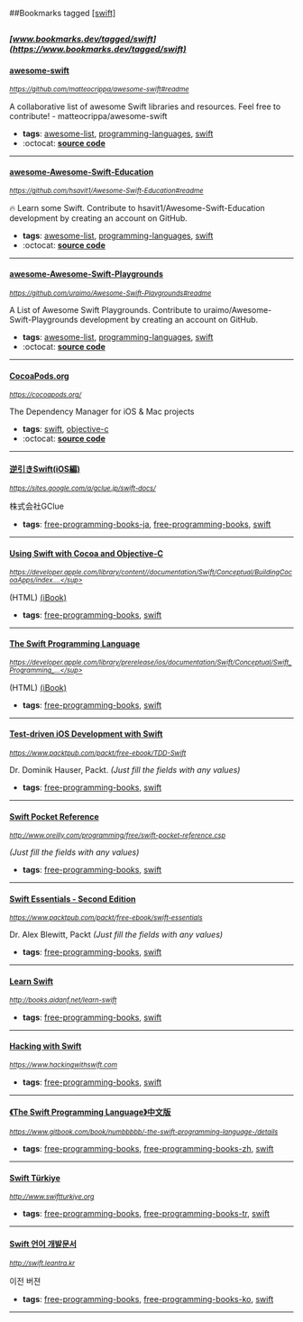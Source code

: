 ##Bookmarks tagged [[swift]](https://www.bookmarks.dev?q=[swift])

_<sup><sup>[www.bookmarks.dev/tagged/swift](https://www.bookmarks.dev/tagged/swift)</sup></sup>_
---
#### [awesome-swift](https://github.com/matteocrippa/awesome-swift#readme)
_<sup>https://github.com/matteocrippa/awesome-swift#readme</sup>_

A collaborative list of awesome Swift libraries and resources. Feel free to contribute! - matteocrippa/awesome-swift
* **tags**: [awesome-list](../tagged/awesome-list.md), [programming-languages](../tagged/programming-languages.md), [swift](../tagged/swift.md)
* :octocat: **[source code](https://github.com/matteocrippa/awesome-swift#readme)**
---
#### [awesome-Awesome-Swift-Education](https://github.com/hsavit1/Awesome-Swift-Education#readme)
_<sup>https://github.com/hsavit1/Awesome-Swift-Education#readme</sup>_

:fire: Learn some Swift. Contribute to hsavit1/Awesome-Swift-Education development by creating an account on GitHub.
* **tags**: [awesome-list](../tagged/awesome-list.md), [programming-languages](../tagged/programming-languages.md), [swift](../tagged/swift.md)
* :octocat: **[source code](https://github.com/hsavit1/Awesome-Swift-Education#readme)**
---
#### [awesome-Awesome-Swift-Playgrounds](https://github.com/uraimo/Awesome-Swift-Playgrounds#readme)
_<sup>https://github.com/uraimo/Awesome-Swift-Playgrounds#readme</sup>_

A List of Awesome Swift Playgrounds. Contribute to uraimo/Awesome-Swift-Playgrounds development by creating an account on GitHub.
* **tags**: [awesome-list](../tagged/awesome-list.md), [programming-languages](../tagged/programming-languages.md), [swift](../tagged/swift.md)
* :octocat: **[source code](https://github.com/uraimo/Awesome-Swift-Playgrounds#readme)**
---
#### [CocoaPods.org](https://cocoapods.org/)
_<sup>https://cocoapods.org/</sup>_

The Dependency Manager for iOS & Mac projects
* **tags**: [swift](../tagged/swift.md), [objective-c](../tagged/objective-c.md)
* :octocat: **[source code](https://github.com/CocoaPods/CocoaPods)**
---
#### [逆引きSwift(iOS編)](https://sites.google.com/a/gclue.jp/swift-docs/)
_<sup>https://sites.google.com/a/gclue.jp/swift-docs/</sup>_

株式会社GClue
* **tags**: [free-programming-books-ja](../tagged/free-programming-books-ja.md), [free-programming-books](../tagged/free-programming-books.md), [swift](../tagged/swift.md)
---
#### [Using Swift with Cocoa and Objective-C](https://developer.apple.com/library/content//documentation/Swift/Conceptual/BuildingCocoaApps/index.html)
_<sup>https://developer.apple.com/library/content//documentation/Swift/Conceptual/BuildingCocoaApps/index....</sup>_

(HTML) [(iBook)](https://itunes.apple.com/us/book/using-swift-cocoa-objective/id888894773?mt=11)
* **tags**: [free-programming-books](../tagged/free-programming-books.md), [swift](../tagged/swift.md)
---
#### [The Swift Programming Language](https://developer.apple.com/library/prerelease/ios/documentation/Swift/Conceptual/Swift_Programming_Language/index.html)
_<sup>https://developer.apple.com/library/prerelease/ios/documentation/Swift/Conceptual/Swift_Programming_...</sup>_

(HTML) [(iBook)](https://itunes.apple.com/us/book/swift-programming-language/id881256329?mt=11)
* **tags**: [free-programming-books](../tagged/free-programming-books.md), [swift](../tagged/swift.md)
---
#### [Test-driven iOS Development with Swift](https://www.packtpub.com/packt/free-ebook/TDD-Swift)
_<sup>https://www.packtpub.com/packt/free-ebook/TDD-Swift</sup>_

Dr. Dominik Hauser, Packt. *(Just fill the fields with any values)*
* **tags**: [free-programming-books](../tagged/free-programming-books.md), [swift](../tagged/swift.md)
---
#### [Swift Pocket Reference](http://www.oreilly.com/programming/free/swift-pocket-reference.csp)
_<sup>http://www.oreilly.com/programming/free/swift-pocket-reference.csp</sup>_

*(Just fill the fields with any values)*
* **tags**: [free-programming-books](../tagged/free-programming-books.md), [swift](../tagged/swift.md)
---
#### [Swift Essentials - Second Edition](https://www.packtpub.com/packt/free-ebook/swift-essentials)
_<sup>https://www.packtpub.com/packt/free-ebook/swift-essentials</sup>_

Dr. Alex Blewitt, Packt *(Just fill the fields with any values)*
* **tags**: [free-programming-books](../tagged/free-programming-books.md), [swift](../tagged/swift.md)
---
#### [Learn Swift](http://books.aidanf.net/learn-swift)
_<sup>http://books.aidanf.net/learn-swift</sup>_

* **tags**: [free-programming-books](../tagged/free-programming-books.md), [swift](../tagged/swift.md)
---
#### [Hacking with Swift](https://www.hackingwithswift.com)
_<sup>https://www.hackingwithswift.com</sup>_

* **tags**: [free-programming-books](../tagged/free-programming-books.md), [swift](../tagged/swift.md)
---
#### [《The Swift Programming Language》中文版](https://www.gitbook.com/book/numbbbbb/-the-swift-programming-language-/details)
_<sup>https://www.gitbook.com/book/numbbbbb/-the-swift-programming-language-/details</sup>_

* **tags**: [free-programming-books](../tagged/free-programming-books.md), [free-programming-books-zh](../tagged/free-programming-books-zh.md), [swift](../tagged/swift.md)
---
#### [Swift Türkiye](http://www.swiftturkiye.org)
_<sup>http://www.swiftturkiye.org</sup>_

* **tags**: [free-programming-books](../tagged/free-programming-books.md), [free-programming-books-tr](../tagged/free-programming-books-tr.md), [swift](../tagged/swift.md)
---
#### [Swift 언어 개발문서](http://swift.leantra.kr)
_<sup>http://swift.leantra.kr</sup>_

이전 버젼
* **tags**: [free-programming-books](../tagged/free-programming-books.md), [free-programming-books-ko](../tagged/free-programming-books-ko.md), [swift](../tagged/swift.md)
---
